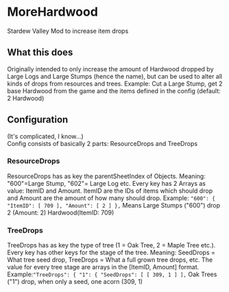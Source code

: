 # MoreHardwood
Stardew Valley Mod to increase item drops

## What this does
Originally intended to only increase the amount of Hardwood dropped by Large Logs and Large Stumps (hence the name), but can be used to alter all kinds of drops from resources and trees.
Example: Cut a Large Stump, get 2 base Hardwood from the game and the items defined in the config (default: 2 Hardwood)

## Configuration
(It's complicated, I know...)<br>
Config consists of basically 2 parts: ResourceDrops and TreeDrops
### ResourceDrops
ResourceDrops has as key the parentSheetIndex of Objects. Meaning: "600"=Large Stump, "602"= Large Log etc.
Every key has 2 Arrays as value: ItemID and Amount.
ItemID are the IDs of items which should drop and Amount are the amount of how many should drop.
Example: ```"600": {
      "ItemID": [
        709
      ],
      "Amount": [
        2
      ]
    },``` Means Large Stumps ("600") drop 2 (Amount: 2) Hardwood(ItemID: 709)
### TreeDrops
TreeDrops has as key the type of tree (1 = Oak Tree, 2 = Maple Tree etc.).
Every key has other keys for the stage of the tree. Meaning: SeedDrops = What tree seed drop, TreeDrops = What a full grown tree drops, etc.
The value for every tree stage are arrays in the [ItemID, Amount] format.
Example:```"TreeDrops": {
    "1": {
      "SeedDrops": [
        [
          309,
          1
        ]
      ],``` Oak Trees ("1") drop, when only a seed, one acorn (309, 1)